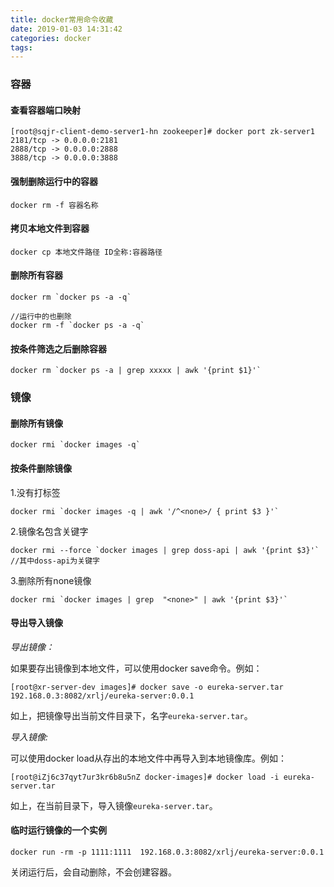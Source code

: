 ```yaml
---
title: docker常用命令收藏
date: 2019-01-03 14:31:42
categories: docker
tags:
---
```


### 容器

#### 查看容器端口映射

    [root@sqjr-client-demo-server1-hn zookeeper]# docker port zk-server1
    2181/tcp -> 0.0.0.0:2181
    2888/tcp -> 0.0.0.0:2888
    3888/tcp -> 0.0.0.0:3888
    
#### 强制删除运行中的容器

    docker rm -f 容器名称    
    
#### 拷贝本地文件到容器

    docker cp 本地文件路径 ID全称:容器路径  
    
#### 删除所有容器

    docker rm `docker ps -a -q`
    
    //运行中的也删除
    docker rm -f `docker ps -a -q`
    
#### 按条件筛选之后删除容器

    docker rm `docker ps -a | grep xxxxx | awk '{print $1}'`    
    
### 镜像

#### 删除所有镜像

    docker rmi `docker images -q`
    
#### 按条件删除镜像

1.没有打标签     

    docker rmi `docker images -q | awk '/^<none>/ { print $3 }'`
    
2.镜像名包含关键字

    docker rmi --force `docker images | grep doss-api | awk '{print $3}'`    //其中doss-api为关键字 
    
3.删除所有none镜像

    docker rmi `docker images | grep  "<none>" | awk '{print $3}'`    
    
#### 导出导入镜像

_导出镜像：_

如果要存出镜像到本地文件，可以使用docker save命令。例如：

```shell script
[root@xr-server-dev images]# docker save -o eureka-server.tar 192.168.0.3:8082/xrlj/eureka-server:0.0.1
```

如上，把镜像导出当前文件目录下，名字`eureka-server.tar`。

_导入镜像:_

可以使用docker load从存出的本地文件中再导入到本地镜像库。例如：

```shell script
[root@iZj6c37qyt7ur3kr6b8u5nZ docker-images]# docker load -i eureka-server.tar
```

如上，在当前目录下，导入镜像`eureka-server.tar`。


#### 临时运行镜像的一个实例

```shell script
docker run -rm -p 1111:1111  192.168.0.3:8082/xrlj/eureka-server:0.0.1
```

关闭运行后，会自动删除，不会创建容器。
                
